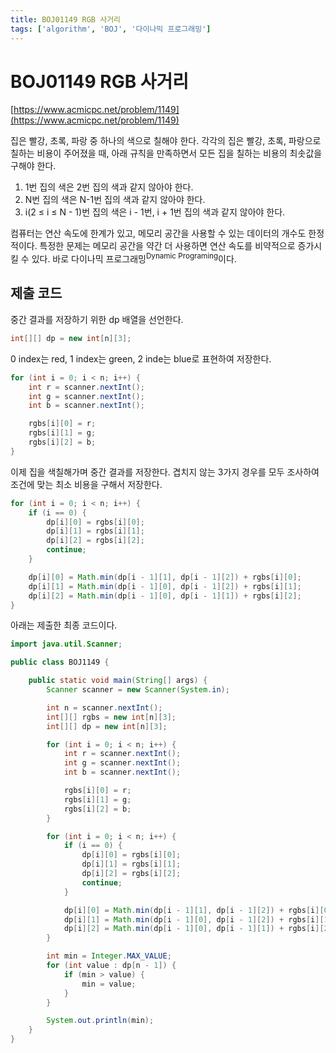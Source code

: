 ```yaml
---
title: BOJ01149 RGB 사거리
tags: ['algorithm', 'BOJ', '다이나믹 프로그래밍']
---
```


# BOJ01149 RGB 사거리

[https://www.acmicpc.net/problem/1149](https://www.acmicpc.net/problem/1149)

집은 빨강, 초록, 파랑 중 하나의 색으로 칠해야 한다.
각각의 집은 빨강, 초록, 파랑으로 칠하는 비용이 주어졌을 때, 아래 규칙을 만족하면서 모든 집을 칠하는 비용의 최솟값을 구해야 한다.

1. 1번 집의 색은 2번 집의 색과 같지 않아야 한다.
2. N번 집의 색은 N-1번 집의 색과 같지 않아야 한다.
3. i(2 ≤ i ≤ N - 1)번 집의 색은 i - 1번, i + 1번 집의 색과 같지 않아야 한다.

컴퓨터는 연산 속도에 한계가 있고, 메모리 공간을 사용할 수 있는 데이터의 개수도 한정적이다. 특정한 문제는 메모리 공간을 약간 더 사용하면 연산 속도를 비약적으로 증가시킬 수 있다. 바로 다이나믹 프로그래밍<sup>Dynamic Programing</sup>이다.

## 제출 코드

중간 결과를 저장하기 위한 dp 배열을 선언한다. 
```java
int[][] dp = new int[n][3];
```

0 index는 red, 1 index는 green, 2 inde는 blue로 표현하여 저장한다.

```java
for (int i = 0; i < n; i++) {
    int r = scanner.nextInt();
    int g = scanner.nextInt();
    int b = scanner.nextInt();

    rgbs[i][0] = r;
    rgbs[i][1] = g;
    rgbs[i][2] = b;
}
```

이제 집을 색칠해가며 중간 결과를 저장한다. 
겹치지 않는 3가지 경우를 모두 조사하여 조건에 맞는 최소 비용을 구해서 저장한다.

```java
for (int i = 0; i < n; i++) {
    if (i == 0) {
        dp[i][0] = rgbs[i][0];
        dp[i][1] = rgbs[i][1];
        dp[i][2] = rgbs[i][2];
        continue;
    }

    dp[i][0] = Math.min(dp[i - 1][1], dp[i - 1][2]) + rgbs[i][0];
    dp[i][1] = Math.min(dp[i - 1][0], dp[i - 1][2]) + rgbs[i][1];
    dp[i][2] = Math.min(dp[i - 1][0], dp[i - 1][1]) + rgbs[i][2];
}
```

아래는 제출한 최종 코드이다.

```java
import java.util.Scanner;

public class BOJ1149 {

    public static void main(String[] args) {
        Scanner scanner = new Scanner(System.in);

        int n = scanner.nextInt();
        int[][] rgbs = new int[n][3];
        int[][] dp = new int[n][3];

        for (int i = 0; i < n; i++) {
            int r = scanner.nextInt();
            int g = scanner.nextInt();
            int b = scanner.nextInt();

            rgbs[i][0] = r;
            rgbs[i][1] = g;
            rgbs[i][2] = b;
        }

        for (int i = 0; i < n; i++) {
            if (i == 0) {
                dp[i][0] = rgbs[i][0];
                dp[i][1] = rgbs[i][1];
                dp[i][2] = rgbs[i][2];
                continue;
            }

            dp[i][0] = Math.min(dp[i - 1][1], dp[i - 1][2]) + rgbs[i][0];
            dp[i][1] = Math.min(dp[i - 1][0], dp[i - 1][2]) + rgbs[i][1];
            dp[i][2] = Math.min(dp[i - 1][0], dp[i - 1][1]) + rgbs[i][2];
        }

        int min = Integer.MAX_VALUE;
        for (int value : dp[n - 1]) {
            if (min > value) {
                min = value;
            }
        }

        System.out.println(min);
    }
}
```

<TagLinks />